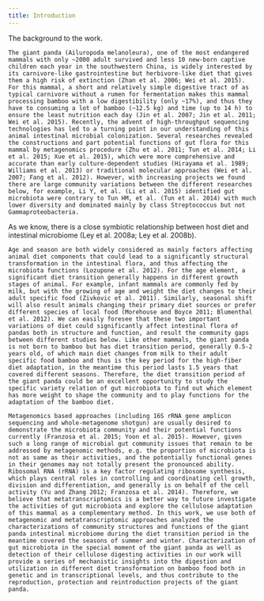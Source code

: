 ```yaml
---
title: Introduction
---
```

The background to the work.

    The giant panda (Ailuropoda melanoleura), one of the most endangered mammals with only ~2000 adult survived and less 10 new-born captive children each year in the southwestern China, is widely interested by its carnivore-like gastrointestine but herbivore-like diet that gives them a high risk of extinction (Zhan et al. 2006; Wei et al. 2015). For this mammal, a short and relatively simple digestive tract of as typical carnivore without a rumen for fermentation makes this mammal processing bamboo with a low digestibility (only ~17%), and thus they have to consuming a lot of bamboo (~12.5 kg) and time (up to 14 h) to ensure the least nutrition each day (Jin et al. 2007; Jin et al. 2011; Wei et al. 2015). Recently, the advent of high-throughput sequencing technologies has led to a turning point in our understanding of this animal intestinal microbial colonization. Several researches revealed the constructions and part potential functions of gut flora for this mammal by metagenomics procedure (Zhu et al. 2011; Tun et al. 2014; Li et al. 2015; Xue et al. 2015), which were more comprehensive and accurate than early culture-dependent studies (Hirayama et al. 1989; Williams et al. 2013) or traditional molecular approaches (Wei et al. 2007; Fang et al. 2012). However, with increasing projects we found there are large community variations between the different researches below, for example, Li Y, et al. (Li et al. 2015) identified gut microbiota were contrary to Tun HM, et al. (Tun et al. 2014) with much lower diversity and dominated mainly by class Streptococcus but not Gammaproteobacteria.
As we know, there is a close symbiotic relationship between host diet and intestinal microbiome (Ley et al. 2008a; Ley et al. 2008b).

    Age and season are both widely considered as mainly factors affecting animal diet components that could lead to a significantly structural transformation in the intestinal flora, and thus affecting the microbiota functions (Lozupone et al. 2012). For the age element, a significant diet transition generally happens in different growth stages of animal. For example, infant mammals are commonly fed by milk, but with the growing of age and weight the diet changes to their adult specific food (Zivkovic et al. 2011). Similarly, seasonal shift will also result animals changing their primary diet sources or prefer different species of local food (Morehouse and Boyce 2011; Blumenthal et al. 2012). We can easily foresee that these two important variations of diet could significantly affect intestinal flora of pandas both in structure and function, and result the community gaps between different studies below. Like other mammals, the giant panda is not born to bamboo but has diet transition period, generally 0.5-2 years old, of which main diet changes from milk to their adult specific food bamboo and thus is the key period for the high-fiber diet adaptation, in the meantime this period lasts 1.5 years that covered different seasons. Therefore, the diet transition period of the giant panda could be an excellent opportunity to study the specific variety relation of gut microbiota to find out which element has more weight to shape the community and to play functions for the adaptation of the bamboo diet.
    
    Metagenomics based approaches (including 16S rRNA gene amplicon sequencing and whole-metagenome shotgun) are usually desired to demonstrate the microbiota community and their potential functions currently (Franzosa et al. 2015; Yoon et al. 2015). However, given such a long range of microbial gut community issues that remain to be addressed by metagenomic methods, e.g. the proportion of microbiota is not as same as their activities, and the potentially functional genes in their genomes may not totally present the pronounced ability. Ribosomal RNA (rRNA) is a key factor regulating ribosome synthesis, which plays central roles in controlling and coordinating cell growth, division and differentiation, and generally is on behalf of the cell activity (Yu and Zhang 2012; Franzosa et al. 2014). Therefore, we believe that metatranscriptomics is a better way to future investigate the activities of gut microbiota and explore the cellulose adaptation of this mammal as a complementary method. In this work, we use both of metagenomic and metatranscriptomic approaches analyzed the characterizations of community structures and functions of the giant panda intestinal microbiome during the diet transition period in the meantime covered the seasons of summer and winter. Characterization of gut microbiota in the special moment of the giant panda as well as detection of their cellulose digesting activities in our work will provide a series of mechanistic insights into the digestion and utilization in different diet transformation on bamboo food both in genetic and in transcriptional levels, and thus contribute to the reproduction, protection and reintroduction projects of the giant panda.
